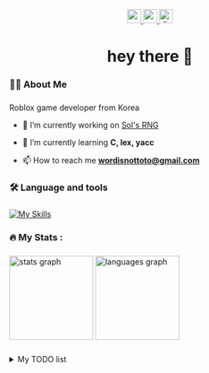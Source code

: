 <div align="center">
  <a href="https://www.roblox.com/users/2912484262/profile" target="_blank">
    <img src="https://img.shields.io/static/v1?message=Roblox&logo=roblox&label=&color=1F1F1F&logoColor=white&labelColor=&style=for-the-badge" height="25" alt="roblox logo"  />
  </a>
  <a href="https://www.youtube.com/channel/UCtPd_H9vyGWIHEim5RpF_IA" target="_blank">
    <img src="https://img.shields.io/static/v1?message=Youtube&logo=youtube&label=&color=FF0000&logoColor=white&labelColor=&style=for-the-badge" height="25" alt="youtube logo"  />
  </a>
  <a href="https://discordapp.com/users/950681069194186782" target="_blank">
    <img src="https://img.shields.io/static/v1?message=Discord&logo=discord&label=&color=1DA1F2&logoColor=white&labelColor=&style=for-the-badge" height="25" alt="discord logo"  />
  </a>
</div>

###

<h1 align="center">hey there 👋</h1>

###

<h3 align="left">👩‍💻  About Me</h3>

###

Roblox game developer from Korea

- 🔭 I’m currently working on [Sol's RNG](https://www.roblox.com/games/15532962292/Sols-RNG)

- 🌱 I’m currently learning **C, lex, yacc**

- 📫 How to reach me **wordisnottoto@gmail.com**

###

<h3 align="left">🛠 Language and tools</h3>

###

[![My Skills](https://skillicons.dev/icons?i=robloxstudio,lua,python,c,ruby)](https://skillicons.dev)

###

<h3 align="left">🔥   My Stats :</h3>

###

<div align="left">
  <img src="https://github-readme-stats.vercel.app/api?username=Word30210&hide_title=false&hide_rank=false&show_icons=true&include_all_commits=true&count_private=true&disable_animations=false&theme=dark&locale=en&hide_border=true&order=1" height="150" alt="stats graph"  />
  <img src="https://github-readme-stats.vercel.app/api/top-langs?username=Word30210&locale=en&hide_title=false&layout=compact&card_width=320&langs_count=5&theme=dark&hide_border=true&order=2" height="150" alt="languages graph"  />
</div>

###

<details>
  <summary>My TODO list</summary>
  <blockquote>
    Class for rblx: https://github.com/Word30210/Class
  </blockquote>
  
  <blockquote>
    llex(flex in lua): private
  </blockquote>

  <blockquote>
    lyacc(yacc in lua): private
  </blockquote>

  <blockquote>
    RoPG Maker(rpg maker in lua): private
  </blockquote>
</details>
